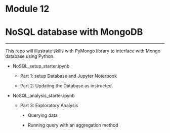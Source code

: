 # Module 12
# NoSQL database with MongoDB 
---
This repo will illustrate skills with PyMongo library to interface with Mongo database using Python.

- NoSQL_setup_starter.ipynb

    - Part 1: setup Database and Jupyter Noterbook

    - Part 2: Updating the Database as instructed.

- NoSQL_analysis_starter.ipynb

    - Part 3: Exploratory Analysis
        
        - Querying data
        
        - Running query with an aggregation method
